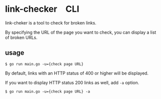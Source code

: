 # link-checker　CLI
link-cheker is a tool to check for broken links.

By specifying the URL of the page you want to check, you can display a list of broken URLs.

## usage

```shell
$ go run main.go -u={check page URL}
```

By default, links with an HTTP status of 400 or higher will be displayed.

If you want to display HTTP status 200 links as well, add `-a` option.

```shell
$ go run main.go -u={check page URL} -a
```
